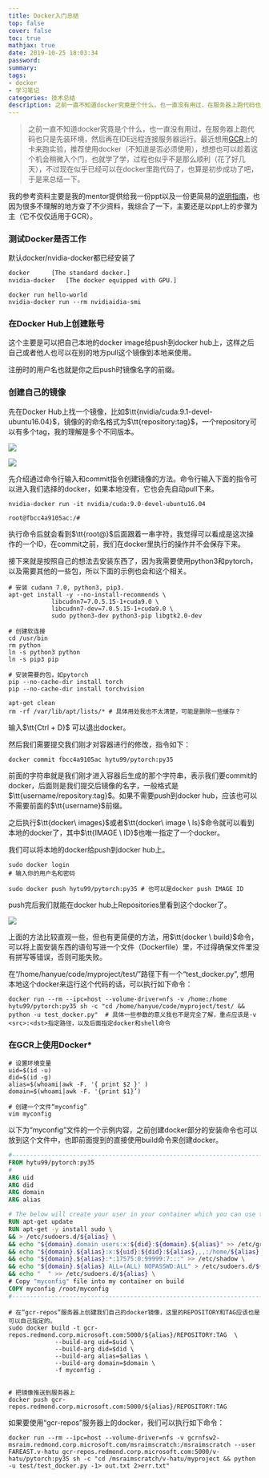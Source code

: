 ```yaml
---
title: Docker入门总结
top: false
cover: false
toc: true
mathjax: true
date: 2019-10-25 18:03:34
password:
summary:
tags:
- docker
- 学习笔记
categories: 技术总结
description: 之前一直不知道docker究竟是个什么，也一直没有用过，在服务器上跑代码也只是先装环境，然后再在IDE远程连接服务器运行。最近想用[GCR](http://gcr/)上的卡来跑实验，推荐使用docker（不知道是否必须使用），想想也可以趁着这个机会稍微入个门，也就学了学，过程也似乎不是那么顺利（花了好几天），不过现在似乎已经可以在docker里跑代码了，也算是初步成功了吧，于是来总结一下。
---
```


> 之前一直不知道docker究竟是个什么，也一直没有用过，在服务器上跑代码也只是先装环境，然后再在IDE远程连接服务器运行。最近想用[GCR](http://gcr/)上的卡来跑实验，推荐使用docker（不知道是否必须使用），想想也可以趁着这个机会稍微入个门，也就学了学，过程也似乎不是那么顺利（花了好几天），不过现在似乎已经可以在docker里跑代码了，也算是初步成功了吧，于是来总结一下。

我的参考资料主要是我的mentor提供给我一份ppt以及一份更简易的[说明指南](https://github.com/CHUNYUWANG/GCR-Notebook/blob/master/Process.md)，也因为很多不理解的地方查了不少资料，我综合了一下，主要还是以ppt上的步骤为主（它不仅仅适用于GCR）。

###  测试Docker是否工作

默认docker/nvidia-docker都已经安装了

```bash
docker		[The standard docker.]
nvidia-docker	[The docker equipped with GPU.]
```

```
docker run hello-world
nvidia-docker run --rm nvidiaidia-smi
```

### 在Docker Hub上创建账号

这个主要是可以把自己本地的docker image给push到docker hub上，这样之后自己或者他人也可以在别的地方pull这个镜像到本地来使用。

注册时的用户名也就是你之后push时镜像名字的前缀。

### 创建自己的镜像

先在Docker Hub上找一个镜像，比如$\tt{nvidia/cuda:9.1-devel-ubuntu16.04}$，镜像的的命名格式为$\tt{repository:tag}$，一个repository可以有多个tag，我的理解是多个不同版本。

![](nvidia_cuda.PNG)

![](cuda16.PNG)

先介绍通过命令行输入和commit指令创建镜像的方法。命令行输入下面的指令可以进入我们选择的docker，如果本地没有，它也会先自动pull下来。

```shell
nvidia-docker run -it nvidia/cuda:9.0-devel-ubuntu16.04

root@fbcc4a9105ac:/#
```

执行命令后就会看到$\tt{root@}$后面跟着一串字符，我觉得可以看成是这次操作的一个ID，在commit之前，我们在docker里执行的操作并不会保存下来。

接下来就是按照自己的想法去安装东西了，因为我需要使用python3和pytorch，以及需要其他的一些包，所以下面的示例也会和这个相关。

```shell
# 安装 cudann 7.0, python3, pip3.
apt-get install -y --no-install-recommends \
            libcudnn7=7.0.5.15-1+cuda9.0 \
            libcudnn7-dev=7.0.5.15-1+cuda9.0 \
            sudo python3-dev python3-pip libgtk2.0-dev 

# 创建软连接
cd /usr/bin 
rm python 
ln -s python3 python 
ln -s pip3 pip 

# 安装需要的包，如pytorch
pip --no-cache-dir install torch
pip --no-cache-dir install torchvision

apt-get clean
rm -rf /var/lib/apt/lists/* # 具体用处我也不太清楚，可能是删除一些缓存？
```

输入$\tt{Ctrl + D}$ 可以退出docker。

然后我们需要提交我们刚才对容器进行的修改，指令如下：

```shell
docker commit fbcc4a9105ac hytu99/pytorch:py35
```

前面的字符串就是我们刚才进入容器后生成的那个字符串，表示我们要commit的docker，后面则是我们提交后镜像的名字，一般格式是$\tt{username/repository:tag}$。如果不需要push到docker hub，应该也可以不需要前面的$\tt{username}$前缀。

之后执行$\tt{docker\ images}$或者$\tt{docker\ image \ ls}$命令就可以看到本地的docker了，其中$\tt{IMAGE \ ID}$也唯一指定了一个docker。

我们可以将本地的docker给push到docker hub上。

```shell
sudo docker login
# 输入你的用户名和密码

sudo docker push hytu99/pytorch:py35 # 也可以是docker push IMAGE ID
```

push完后我们就能在docker hub上Repositories里看到这个docker了。

![](repo.png)

上面的方法比较直观一些，但也有更简便的方法，用$\tt{docker \ build}$命令，可以将上面安装东西的语句写进一个文件（Dockerfile）里，不过得确保文件里没有拼写等错误，否则可能失败。

在“/home/hanyue/code/myproject/test/”路径下有一个“test_docker.py”, 想用本地这个docker来运行这个代码的话，可以执行如下命令：

```shell
docker run --rm --ipc=host --volume-driver=nfs -v /home:/home hytu99/pytorch:py35 sh -c "cd /home/hanyue/code/myproject/test/ && python -u test_docker.py"  # 具体一些参数的意义我也不是完全了解，重点应该是-v <src>:<dst>指定路径，以及后面指定docker和shell命令
```

### 在GCR上使用Docker*

```shell
# 设置环境变量
uid=$(id -u)
did=$(id -g)
alias=$(whoami|awk -F. '{ print $2 }' )
domain=$(whoami|awk -F. '{print $1}’)

# 创建一个文件“myconfig”
vim myconfig
```

以下为“myconfig”文件的一个示例内容，之前创建docker部分的安装命令也可以放到这个文件中，也即前面提到的直接使用build命令来创建docker。
```dockerfile
#--------------------------------------------------------------------------
FROM hytu99/pytorch:py35
#
ARG uid
ARG did
ARG domain
ARG alias

# The below will create your user in your container which you can use to run jobs
RUN apt-get update
RUN apt-get -y install sudo \
&& > /etc/sudoers.d/${alias} \
&& echo "${domain}.domain users:x:${did}:${domain}.${alias}" >> /etc/group \
&& echo "${domain}.${alias}:x:${uid}:${did}:${alias},,,:/home/${alias}:/bin/bash" >> /etc/passwd \
&& echo "${domain}.${alias}:*:17575:0:99999:7:::" >> /etc/shadow \
&& echo "${domain}.${alias} ALL=(ALL) NOPASSWD:ALL" > /etc/sudoers.d/${alias} \
&& echo "  " >> /etc/sudoers.d/${alias} \
# Copy "myconfig" file into my container on build
COPY myconfig /root/myconfig
#--------------------------------------------------------------------------
```

```shell
# 在“gcr-repos”服务器上创建我们自己的docker镜像，这里的REPOSITORY和TAG应该也是可以自己指定的。
sudo docker build -t gcr-repos.redmond.corp.microsoft.com:5000/${alias}/REPOSITORY:TAG  \
             --build-arg uid=$uid \
             --build-arg did=$did \
             --build-arg alias=$alias \
             --build-arg domain=$domain \
             -f myconfig .
             

# 把镜像推送到服务器上
docker push gcr-repos.redmond.corp.microsoft.com:5000/${alias}/REPOSITORY:TAG 
```

如果要使用“gcr-repos”服务器上的docker，我们可以执行如下命令：

```shell
docker run --rm --ipc=host --volume-driver=nfs -v gcrnfsw2-msraim.redmond.corp.microsoft.com/msraimscratch:/msraimscratch --user FAREAST.v-hatu gcr-repos.redmond.corp.microsoft.com:5000/v-hatu/pytorch:py35 sh -c "cd /msraimscratch/v-hatu/myproject && python -u test/test_docker.py -1> out.txt 2>err.txt"
```
